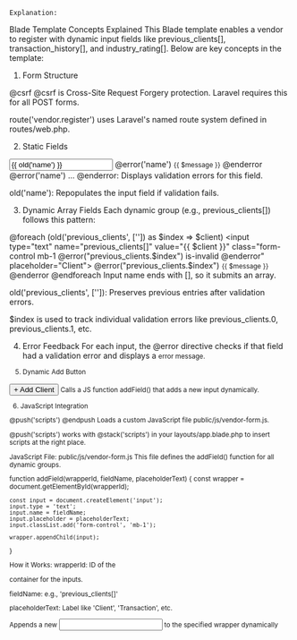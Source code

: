 	Explanation:
 Blade Template Concepts Explained
This Blade template enables a vendor to register with dynamic input fields like previous_clients[], transaction_history[], and industry_rating[]. Below are key concepts in the template:

1. Form Structure

<form action="{{ route('vendor.register') }}" method="POST">
    @csrf
@csrf is Cross-Site Request Forgery protection. Laravel requires this for all POST forms.

route('vendor.register') uses Laravel's named route system defined in routes/web.php.

2. Static Fields

<input name="name" class="form-control mb-2 @error('name') is-invalid @enderror" value="{{ old('name') }}" placeholder="Vendor Name" required>
@error('name') <small class="text-danger">{{ $message }}</small> @enderror
@error('name') ... @enderror: Displays validation errors for this field.

old('name'): Repopulates the input field if validation fails.

3. Dynamic Array Fields
Each dynamic group (e.g., previous_clients[]) follows this pattern:

@foreach (old('previous_clients', ['']) as $index => $client)
    <input type="text" name="previous_clients[]" value="{{ $client }}" class="form-control mb-1 @error("previous_clients.$index") is-invalid @enderror" placeholder="Client">
    @error("previous_clients.$index")
        <small class="text-danger">{{ $message }}</small>
    @enderror
@endforeach
Input name ends with [], so it submits an array.

old('previous_clients', ['']): Preserves previous entries after validation errors.

$index is used to track individual validation errors like previous_clients.0, previous_clients.1, etc.

4. Error Feedback
For each input, the @error directive checks if that field had a validation error and displays a <small> error message.

5. Dynamic Add Button

<button type="button" onclick="addField('previous-clients-wrapper', 'previous_clients[]', 'Client')" class="btn btn-sm btn-outline-secondary">
    + Add Client
</button>
Calls a JS function addField() that adds a new input dynamically.

6. JavaScript Integration

@push('scripts')
    <script src="{{ asset('js/vendor-form.js') }}"></script>
@endpush
Loads a custom JavaScript file public/js/vendor-form.js.

@push('scripts') works with @stack('scripts') in your layouts/app.blade.php to insert scripts at the right place.

JavaScript File: public/js/vendor-form.js
This file defines the addField() function for all dynamic groups.


function addField(wrapperId, fieldName, placeholderText) {
    const wrapper = document.getElementById(wrapperId);

    const input = document.createElement('input');
    input.type = 'text';
    input.name = fieldName;
    input.placeholder = placeholderText;
    input.classList.add('form-control', 'mb-1');

    wrapper.appendChild(input);
}

How it Works:
wrapperId: ID of the <div> container for the inputs.

fieldName: e.g., 'previous_clients[]'

placeholderText: Label like 'Client', 'Transaction', etc.

Appends a new <input> to the specified wrapper dynamically